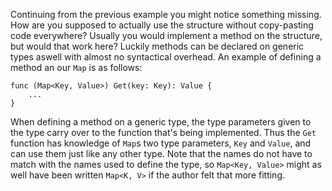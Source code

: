 Continuing from the previous example you might notice something missing. How 
are you supposed to actually use the structure without copy-pasting code everywhere? Usually you would implement a method on the structure, but would 
that work here? Luckily methods can be declared on generic types aswell with 
almost no syntactical overhead. An example of defining a method an our `Map` 
is as follows:

```
func (Map<Key, Value>) Get(key: Key): Value {
    ...
}
```

When defining a method on a generic type, the type parameters given to the type carry over to the function that's being implemented. Thus the `Get` 
function has knowledge of `Map`s two type parameters, `Key` and `Value`, and 
can use them just like any other type. Note that the names do not have to 
match with the names used to define the type, so `Map<Key, Value>` might as 
well have been written `Map<K, V>` if the author felt that more fitting.